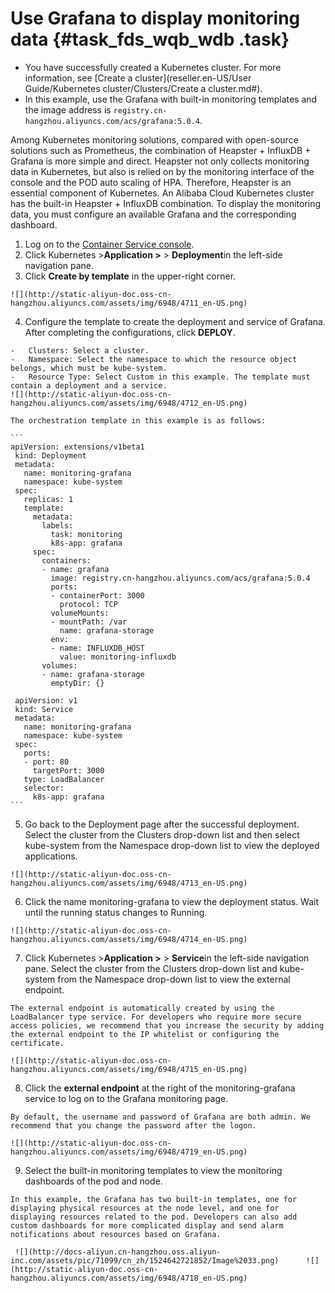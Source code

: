 # Use Grafana to display monitoring data {#task_fds_wqb_wdb .task}

-   You have successfully created a Kubernetes cluster. For more information, see [Create a cluster](reseller.en-US/User Guide/Kubernetes cluster/Clusters/Create a cluster.md#).
-   In this example, use the Grafana with built-in monitoring templates and the image address is `registry.cn-hangzhou.aliyuncs.com/acs/grafana:5.0.4`.

Among Kubernetes monitoring solutions, compared with open-source solutions such as Prometheus, the combination of Heapster + InfluxDB + Grafana is more simple and direct. Heapster not only collects monitoring data in Kubernetes, but also is relied on by the monitoring interface of the console and the POD auto scaling of HPA. Therefore, Heapster is an essential component of Kubernetes. An Alibaba Cloud Kubernetes cluster has the built-in Heapster + InfluxDB combination. To display the monitoring data, you must configure an available Grafana and the corresponding dashboard.

1.   Log on to the [Container Service console](https://partners-intl.console.aliyun.com/#/cs). 
2.   Click Kubernetes \>**Application \>** \> **Deployment**in the left-side navigation pane. 
3.   Click **Create by template** in the upper-right corner. 

    ![](http://static-aliyun-doc.oss-cn-hangzhou.aliyuncs.com/assets/img/6948/4711_en-US.png)

4.   Configure the template to create the deployment and service of Grafana. After completing the configurations, click **DEPLOY**. 

    -   Clusters: Select a cluster.
    -   Namespace: Select the namespace to which the resource object belongs, which must be kube-system.
    -   Resource Type: Select Custom in this example. The template must contain a deployment and a service.
    ![](http://static-aliyun-doc.oss-cn-hangzhou.aliyuncs.com/assets/img/6948/4712_en-US.png)

    The orchestration template in this example is as follows:

    ```
    apiVersion: extensions/v1beta1
     kind: Deployment
     metadata:
       name: monitoring-grafana
       namespace: kube-system
     spec:
       replicas: 1
       template:
         metadata:
           labels:
             task: monitoring
             k8s-app: grafana
         spec:
           containers:
           - name: grafana
             image: registry.cn-hangzhou.aliyuncs.com/acs/grafana:5.0.4
             ports:
             - containerPort: 3000
               protocol: TCP
             volumeMounts:
             - mountPath: /var
               name: grafana-storage
             env:
             - name: INFLUXDB_HOST
               value: monitoring-influxdb
           volumes:
           - name: grafana-storage
             emptyDir: {}
     
     apiVersion: v1
     kind: Service
     metadata:
       name: monitoring-grafana
       namespace: kube-system
     spec:
       ports:
       - port: 80
         targetPort: 3000
       type: LoadBalancer
       selector:
         k8s-app: grafana
    ```

5.   Go back to the Deployment page after the successful deployment. Select the cluster from the Clusters drop-down list and then select kube-system from the Namespace drop-down list to view the deployed applications. 

    ![](http://static-aliyun-doc.oss-cn-hangzhou.aliyuncs.com/assets/img/6948/4713_en-US.png)

6.   Click the name monitoring-grafana to view the deployment status. Wait until the running status changes to Running. 

    ![](http://static-aliyun-doc.oss-cn-hangzhou.aliyuncs.com/assets/img/6948/4714_en-US.png)

7.   Click Kubernetes \>**Application \>** \> **Service**in the left-side navigation pane. Select the cluster from the Clusters drop-down list and kube-system from the Namespace drop-down list to view the external endpoint. 

    The external endpoint is automatically created by using the LoadBalancer type service. For developers who require more secure access policies, we recommend that you increase the security by adding the external endpoint to the IP whitelist or configuring the certificate.

    ![](http://static-aliyun-doc.oss-cn-hangzhou.aliyuncs.com/assets/img/6948/4715_en-US.png)

8.   Click the **external endpoint** at the right of the monitoring-grafana service to log on to the Grafana monitoring page. 

    By default, the username and password of Grafana are both admin. We recommend that you change the password after the logon.

    ![](http://static-aliyun-doc.oss-cn-hangzhou.aliyuncs.com/assets/img/6948/4719_en-US.png)

9.   Select the built-in monitoring templates to view the monitoring dashboards of the pod and node. 

    In this example, the Grafana has two built-in templates, one for displaying physical resources at the node level, and one for displaying resources related to the pod. Developers can also add custom dashboards for more complicated display and send alarm notifications about resources based on Grafana.

     ![](http://docs-aliyun.cn-hangzhou.oss.aliyun-inc.com/assets/pic/71099/cn_zh/1524642721852/Image%2033.png)      ![](http://static-aliyun-doc.oss-cn-hangzhou.aliyuncs.com/assets/img/6948/4718_en-US.png)
    
      



